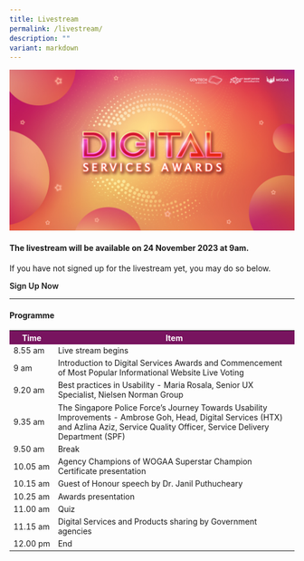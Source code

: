 ```yaml
---
title: Livestream
permalink: /livestream/
description: ""
variant: markdown
---
```

![Digital Services Awards logo banner](/images/digitalservicesawards.jpg)
<style type="text/css">
.content h4 {
    color: #B41E8E;
    font-weight: 700;
    }
table#award_cat th {
    background: #78145F;
    color: #fff;
    font-weight: 700;
}
	a.bp-button{text-decoration: none;font-weight:600;}
	a.bp-button:hover{text-decoration: underline;}
</style>
<div class="row">
  <div class="col is-12 has-text-centered">
    <h4><strong>The livestream will be available on 24 November 2023 at 9am. </strong></h4>
    <p>If you have not signed up for the livestream yet, you may do so below.</p>
    <a target="_blank" class="bp-button is-primary is-uppercase" href="https://go.gov.sg/dsa2023-reg">Sign Up Now</a> 
    <!-- FOR LIVESTREAM YOUTUBE EMBED <div style="width:100%; min-height:475px"><iframe width="845" height="475" src="https://www.youtube-nocookie.com/embed/AEKtQW93OVg" title="YouTube video player" frameborder="0" allow="accelerometer; autoplay; clipboard-write; encrypted-media; gyroscope; picture-in-picture; web-share" allowfullscreen=""></iframe></div>//--></div>
</div>
<hr>
<div class="row">
  <div class="col is-12">
    <h4><strong>Programme</strong></h4>
    <table id="award_cat" cellspacing="0" cellpadding="0" border="0" width="100%">
      <tbody><tr>
        <th nowrap="nowrap">Time</th>
        <th>Item</th>
      </tr>
      <tr>
        <td nowrap="nowrap">8.55 am</td>
        <td>Live stream begins</td>
      </tr>
      <tr>
        <td nowrap="nowrap">9 am</td>
        <td>Introduction to Digital Services Awards and Commencement of Most Popular Informational Website Live Voting</td>
      </tr>
      <tr>
        <td nowrap="nowrap">9.20 am</td>
        <td>Best practices in Usability - Maria Rosala, Senior UX Specialist, Nielsen Norman Group</td>
      </tr>
      <tr>
        <td nowrap="nowrap">9.35 am</td>
        <td>The Singapore Police Force’s Journey Towards Usability Improvements - Ambrose Goh, Head, Digital Services (HTX) and Azlina Aziz, Service Quality Officer, Service Delivery Department (SPF)</td>
      </tr>
      <tr>
        <td nowrap="nowrap">9.50 am</td>
        <td>Break</td>
      </tr>
      <tr>
        <td nowrap="nowrap">10.05 am</td>
        <td>Agency Champions of WOGAA Superstar Champion Certificate presentation</td>
      </tr>
      <tr>
        <td nowrap="nowrap">10.15 am</td>
        <td>Guest of Honour speech by Dr. Janil Puthucheary</td>
      </tr>
      <tr>
        <td nowrap="nowrap">10.25 am</td>
        <td>Awards presentation</td>
      </tr>
      <tr>
        <td nowrap="nowrap">11.00 am</td>
        <td>Quiz</td>
      </tr>
      <tr>
        <td nowrap="nowrap">11.15 am</td>
        <td>Digital Services and Products sharing by Government agencies</td>
      </tr>
      <tr>
        <td nowrap="nowrap">12.00 pm</td>
        <td>End</td>
      </tr>
    </tbody></table>
  </div>
</div>